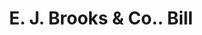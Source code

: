 ---
doi: 10.7916/D8HQ5B39
date_other: '1890'
date_other_textual: 1890-1899
form: printed ephemera
genre:
- Invoices
name:
- E. J. Brooks & Co.
object_in_context_url: https://biggert.cul.columbia.edu/items/view/ave_biggert_01657
subject_hierarchical_geographic:
- New York, New York, United States
subject_name:
- E. J. Brooks & Co.
title: E. J. Brooks & Co.. Bill
sort_title: E. J. Brooks & Co.. Bill
call_number: ave_biggert_01657
coordinates:
- 40.71277777777778,-74.00583333333333
pid: ave_biggert_01657
identifiers: ave_biggert_01657
thumbnail: https://derivativo-2.library.columbia.edu/iiif/2/ldpd:490767/full/!256,256/0/native.jpg
permalink: "/biggert/ave_biggert_01657/"
layout: iiif-image-page
---
